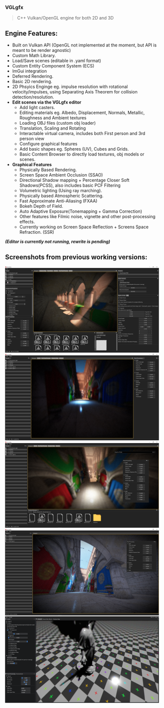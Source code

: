 ### __VGLgfx__
> C++ Vulkan/OpenGL engine for both 2D and 3D

## __Engine Features:__
- Built on Vulkan API (OpenGL not implemented at the moment, but API is meant to be render agnostic)
- Custom Math Library.
- Load/Save scenes (editable in .yaml format)
- Custom Entity Component System (ECS)
- ImGui integration
- Deferred Rendering.
- Basic 2D rendering.
- 2D Phsyics Enginge eg. impulse resolution with rotational velocity/impulses, using Separating Axis Theorem for collision detection/resolution.
- __Edit scenes via the VGLgfx editor__
  - Add light casters.
  - Editing materials eg. Albedo, Displacement, Normals, Metallic, Roughness and Ambient textures
  - Loading OBJ files (custom obj loader)
  - Translation, Scaling and Rotating
  - Interactable virtual camera, includes both First person and 3rd person view
  - Configure graphical features
  - Add basic shapes eg. Spheres (UV), Cubes and Grids.
  - Basic Content Browser to directly load textures, obj models or scenes.
- __Graphical Features__
  - Physically Based Rendering.
  - Screen Space Ambient Occlusion (SSAO)
  - Directional Shadow mapping + Percentage Closer Soft Shadows(PCSS), also includes basic PCF Filtering
  - Volumetric lighting (Using ray marching).
  - Physically based Atmospheric Scattering.
  - Fast Approximate Anti-Aliasing (FXAA)
  - Bokeh Depth of Field.
  - Auto Adaptive Exposure(Tonemapping + Gamma Correction)
  - Other features like Filmic noise, vignette and other post-processing effects.
  - Currently working on Screen Space Reflection + Screens Space Refraction. (SSR)
  
  
___(Editor is currently not running, rewrite is pending)___
  

## __Screenshots from previous working versions:__
![Alt text](https://github.com/PeterVondra/VGL/blob/main/resources/images/Screenshot%20(174).png?raw=true)
![Alt text](https://github.com/PeterVondra/VGL/blob/main/resources/images/Screenshot%20(179).png?raw=true)
![Alt text](https://github.com/PeterVondra/VGL/blob/main/resources/images/Screenshot%20(183).png?raw=true)
![Alt text](https://github.com/PeterVondra/VGL/blob/main/resources/images/Screenshot%20(185).png?raw=true)
![Alt text](https://github.com/PeterVondra/VGL/blob/main/resources/images/Screenshot%20(84).png?raw=true)




